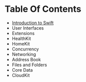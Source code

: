 # Table Of Contents
* [Introduction to Swift](introduction_to_swift.md)
* User Interfaces
* Extensions
* HealthKit
* HomeKit
* Concurrency
* Networking
* Address Book
* Files and Folders
* Core Data
* CloudKit

